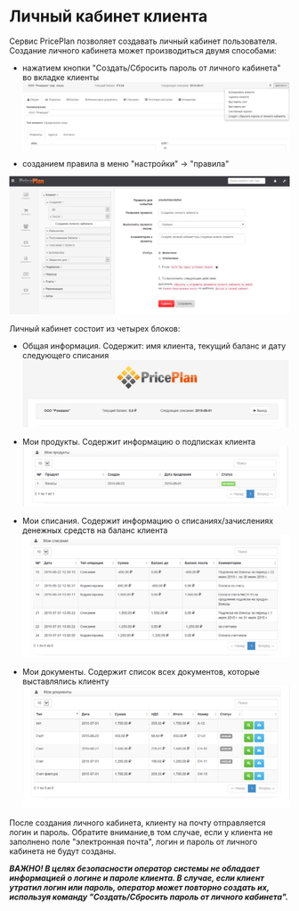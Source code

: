 # Личный кабинет клиента
Сервис PricePlan позволяет создавать личный кабинет пользователя. Создание личного кабинета может производиться двумя способами:
*  нажатием кнопки "Создать/Сбросить пароль от личного кабинета" во вкладке клиенты
![](button_lk.png)

*  созданием правила в меню "настройки" -> "правила"

![](menupravil.png)

Личный кабинет состоит из четырех блоков:

* Общая информация. Содержит: имя клиента, текущий баланс и дату следующего списания
![](info.png)

* Мои продукты. Содержит информацию о подписках клиента
![](produkt.png)

* Мои списания. Содержит информацию о списаниях/зачислениях денежных средств на баланс клиента
![](spisanie.png)

* Мои документы. Содержит список всех документов, которые выставлялись клиенту
![](doc.png)

После создания личного кабинета, клиенту на почту отправляется логин и пароль. Обратите внимание,в том случае, если у клиента не заполнено поле "электронная почта", логин и пароль от личного кабинета не будут созданы. 

***ВАЖНО! В целях безопасности оператор системы не обладает информацией о логине и пароле клиента. В случае, если клиент утратил логин или пароль, оператор может повторно создать их, используя команду "Создать/Сбросить пароль от личного кабинета".***
 




